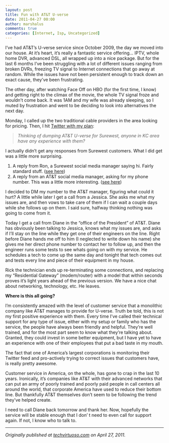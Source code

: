 ```yaml
---
layout: post
title: Fun with AT&T U-verse
date: 2011-04-27 00:00
author: marshalus
comments: true
categories: [Internet, Isp, Uncategorized]
---
```



I’ve had AT&T’s U-verse service since October 2009, the day we moved into our house. At it’s heart, it’s really a fantastic service offering… IPTV, whole home DVR, advanced DSL, all wrapped up into a nice package. But for the last 6 months I’ve been struggling with a lot of different issues ranging from broken DVRs, freezing TV signal to Internet connections that go away at random. While the issues have not been persistent enough to track down an exact cause, they’ve been frustrating.

The other day, after watching Face Off on HBO (for the first time, I know) and getting right to the climax of the movie, the whole TV signal froze and wouldn’t come back. It was 1AM and my wife was already sleeping, so I muted by frustration and went to be deciding to look into alternatives the next day.

Monday, I called up the two traditional cable providers in the area looking for pricing. Then, I hit [Twitter with my plan](http://twitter.com/#!/Marshalus/status/62581664286638080):

> _Thinking of dumping AT&T U-verse for Surewest, anyone in KC area have any experience with them?_

I actually didn’t get any responses from Surewest customers. What I did get was a little more surprising.

1.  A reply from Ron, a Surewest social media manager saying hi. Fairly standard stuff. ([see here](http://twitter.com/#!/SureWestTweets/status/62643842825986048))
2.  A reply from an AT&T social media manager, asking for my phone number. This was a little more interesting. ([see here](http://twitter.com/#!/ATTJessica/status/62598908567764992))

I decided to DM my number to the AT&T manager, figuring what could it hurt? A little while later I get a call from a Jessica. She asks me what my issues are, and then vows to take care of them if I can wait a couple days while she follows up on them. I said sure, halfway thinking nothing was going to come from it.

Today I get a call from Diane in the “office of the President” of AT&T. Diane has obviously been talking to Jessica, knows what my issues are, and asks if I’ll stay on the line while they get one of their engineers on the line. Right before Diane hands me off to him (I neglected to write down his name) she gives me her direct phone number to contact her to follow up, and then the engineer runs some tests to see whats going on with my service. He schedules a tech to come up the same day and tonight that tech comes out and tests every line and piece of their equipment in my house.

Rick the technician ends up re-terminating some connections, and replacing my “Residential Gateway” (modem/router) with a model that within seconds proves it’s light years ahead of the previous version. We have a nice chat about networking, technology, etc. He leaves.

**Where is this all going?**

I’m consistently amazed with the level of customer service that a monolithic company like AT&T manages to provide for U-verse. Truth be told, this is not my first positive experience with them. Every time I’ve called their technical support for any type of issue, either with my setup or family who has the service, the people have always been friendly and helpful. They’re well trained, and for the most part seem to know what they’re talking about. Granted, they could invest in some better equipment, but I have yet to have an experience with one of their employees that put a bad taste in my mouth.

The fact that one of America’s largest corporations is monitoring their Twitter feed and pro-actively trying to correct issues that customers have, is really pretty awesome.

Customer service in America, on the whole, has gone to crap in the last 10 years. Ironically, it’s companies like AT&T with their advanced networks that can put an army of poorly trained and poorly paid people in call centers all around the world, that corporate America have used to reduce their bottom line. But thankfully AT&T themselves don’t seem to be following the trend they’ve helped create.

I need to call Diane back tomorrow and thank her. Now, hopefully the service will be stable enough that I don’ t need to even call for support again. If not, I know who to talk to.

* * *

_Originally published at_ [_techvirtuoso.com_](http://techvirtuoso.com/2011/04/27/fun-with-att-u-verse/) _on April 27, 2011._
